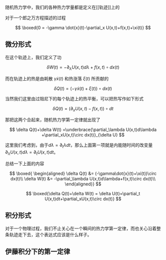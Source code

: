 随机热力学中，我们的各种热力学量都是定义在[[轨迹]]上的

对于一个郎之万方程描述的过程

$$
\boxed{0  = -\gamma \dot{x}(t)-\partial_x U(x,t)+f(x,t)+\xi(t)}
$$

## 微分形式
在这个轨迹上，我们定义了功

$$
\delta W(t) = -\partial_\lambda U(x,t)d\lambda+f(x,t)\circ dx(t)
$$

而在轨迹上的热是由耗散 $\gamma \dot{x}(t)$ 和热涨落 $\xi(t)$ 所贡献的

$$
\delta Q(t) = (-\gamma\dot{x}(t)+\xi(t))\circ dx(t)
$$

当然我们这里由过阻尼下的每个轨迹上的热平衡，可以把热写作如下形式

$$
\delta Q(t) = (\partial_x U(x,t)-f(x,t))\circ dt
$$


那把这两个合起来，随机热力学第一定律就出现了

$$
\delta Q(t)+\delta W(t) =\underbrace{\partial_\lambda U(x,t)d\lambda +\partial_xU(x,t)\circ dx(t)}_{\delta U}
$$

这里我们考虑到，由于$d\lambda = \partial_t \lambda dt$，那么上面第一项就是内能随时间的改变量$\partial_\lambda U(x,t)d\lambda= \partial_t U(x,t)dt$。

总结一下上面的内容

$$
\boxed{
\begin{aligned}
\delta Q(t) &= (-\gamma\dot{x}(t)+\xi(t))\circ dx(t)\\
\delta W(t) &= -\partial_\lambda U(x,t)d\lambda+f(x,t)\circ dx(t)\\
\end{aligned}}
$$

$$
\boxed{\delta Q(t)+\delta W(t) = \delta U(t)=\partial_t U(x,t)dt+\partial_xU(x,t)\circ dx(t)}
$$

## 积分形式
对于一个物理过程，我们不止关心在一个瞬间的热力学第一定律，而也关心沿着整条轨迹走下去，这个表达式应该是什么样子。
## 伊藤积分下的第一定律